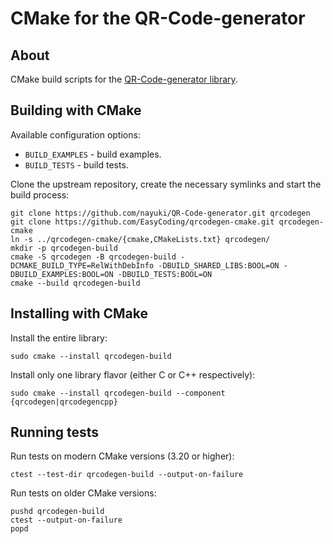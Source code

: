 # CMake for the QR-Code-generator

## About

CMake build scripts for the [QR-Code-generator library](https://github.com/nayuki/QR-Code-generator).

## Building with CMake

Available configuration options:

  * `BUILD_EXAMPLES` - build examples.
  * `BUILD_TESTS` - build tests.

Clone the upstream repository, create the necessary symlinks and start the build process:

```
git clone https://github.com/nayuki/QR-Code-generator.git qrcodegen
git clone https://github.com/EasyCoding/qrcodegen-cmake.git qrcodegen-cmake
ln -s ../qrcodegen-cmake/{cmake,CMakeLists.txt} qrcodegen/
mkdir -p qrcodegen-build
cmake -S qrcodegen -B qrcodegen-build -DCMAKE_BUILD_TYPE=RelWithDebInfo -DBUILD_SHARED_LIBS:BOOL=ON -DBUILD_EXAMPLES:BOOL=ON -DBUILD_TESTS:BOOL=ON
cmake --build qrcodegen-build
```

## Installing with CMake

Install the entire library:

```
sudo cmake --install qrcodegen-build
```

Install only one library flavor (either C or C++ respectively):
```
sudo cmake --install qrcodegen-build --component {qrcodegen|qrcodegencpp}
```

## Running tests

Run tests on modern CMake versions (3.20 or higher):

```
ctest --test-dir qrcodegen-build --output-on-failure
```

Run tests on older CMake versions:

```
pushd qrcodegen-build
ctest --output-on-failure
popd
```
